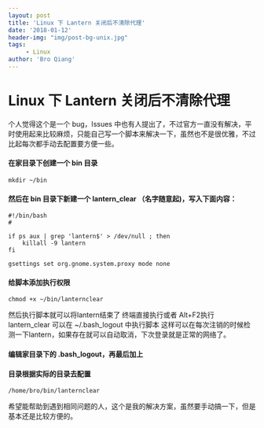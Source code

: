 ```yaml
---
layout: post
title: 'Linux 下 Lantern 关闭后不清除代理'
date: '2018-01-12'
header-img: "img/post-bg-unix.jpg"
tags:
     - Linux
author: 'Bro Qiang'
---
```


# Linux 下 Lantern 关闭后不清除代理

个人觉得这个是一个 bug，Issues 中也有人提出了，不过官方一直没有解决，平时使用起来比较麻烦，只能自己写一个脚本来解决一下，虽然也不是很优雅，不过比起每次都手动去配置要方便一些。

#### 在家目录下创建一个 bin 目录
```shell
mkdir ~/bin
```
#### 然后在 bin 目录下新建一个 lantern_clear （名字随意起)，写入下面内容：
```shell
#!/bin/bash
#

if ps aux | grep 'lantern$' > /dev/null ; then
    killall -9 lantern
fi

gsettings set org.gnome.system.proxy mode none
```

#### 给脚本添加执行权限
```shell
chmod +x ~/bin/lanternclear
```
然后执行脚本就可以将lantern结束了
终端直接执行或者 Alt+F2执行 lantern_clear
可以在 ~/.bash_logout 中执行脚本
这样可以在每次注销的时候检测一下lantern，如果存在就可以自动取消，下次登录就是正常的网络了。

#### 编辑家目录下的 .bash_logout，再最后加上

#### 目录根据实际的目录去配置
```shell
/home/bro/bin/lanternclear
```
希望能帮助到遇到相同问题的人，这个是我的解决方案，虽然要手动搞一下，但是基本还是比较方便的。

